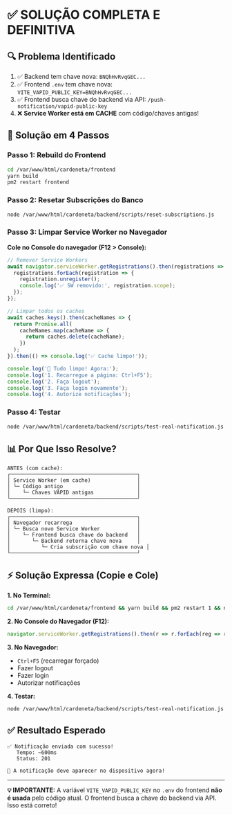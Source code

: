 # ✅ SOLUÇÃO COMPLETA E DEFINITIVA

## 🔍 Problema Identificado

1. ✅ Backend tem chave nova: `BNQhHvRvqGEC...`
2. ✅ Frontend `.env` tem chave nova: `VITE_VAPID_PUBLIC_KEY=BNQhHvRvqGEC...`
3. ✅ Frontend busca chave do backend via API: `/push-notification/vapid-public-key`
4. ❌ **Service Worker está em CACHE** com código/chaves antigas!

## 🚀 Solução em 4 Passos

### Passo 1: Rebuild do Frontend

```bash
cd /var/www/html/cardeneta/frontend
yarn build
pm2 restart frontend
```

### Passo 2: Resetar Subscrições do Banco

```bash
node /var/www/html/cardeneta/backend/scripts/reset-subscriptions.js
```

### Passo 3: Limpar Service Worker no Navegador

**Cole no Console do navegador (F12 > Console):**

```javascript
// Remover Service Workers
await navigator.serviceWorker.getRegistrations().then(registrations => {
  registrations.forEach(registration => {
    registration.unregister();
    console.log('✅ SW removido:', registration.scope);
  });
});

// Limpar todos os caches
await caches.keys().then(cacheNames => {
  return Promise.all(
    cacheNames.map(cacheName => {
      return caches.delete(cacheName);
    })
  );
}).then(() => console.log('✅ Cache limpo!'));

console.log('🎉 Tudo limpo! Agora:');
console.log('1. Recarregue a página: Ctrl+F5');
console.log('2. Faça logout');
console.log('3. Faça login novamente');
console.log('4. Autorize notificações');
```

### Passo 4: Testar

```bash
node /var/www/html/cardeneta/backend/scripts/test-real-notification.js
```

## 📊 Por Que Isso Resolve?

```
ANTES (com cache):
┌─────────────────────────────────────────┐
│ Service Worker (em cache)               │
│ └─ Código antigo                        │
│    └─ Chaves VAPID antigas              │
└─────────────────────────────────────────┘

DEPOIS (limpo):
┌─────────────────────────────────────────┐
│ Navegador recarrega                     │
│ └─ Busca novo Service Worker            │
│    └─ Frontend busca chave do backend   │
│       └─ Backend retorna chave nova     │
│          └─ Cria subscrição com chave nova │
└─────────────────────────────────────────┘
```

## ⚡ Solução Expressa (Copie e Cole)

**1. No Terminal:**
```bash
cd /var/www/html/cardeneta/frontend && yarn build && pm2 restart 1 && node /var/www/html/cardeneta/backend/scripts/reset-subscriptions.js
```

**2. No Console do Navegador (F12):**
```javascript
navigator.serviceWorker.getRegistrations().then(r => r.forEach(reg => reg.unregister())); caches.keys().then(n => n.forEach(name => caches.delete(name))); alert('✅ Limpo! Recarregue (Ctrl+F5) e faça login novamente');
```

**3. No Navegador:**
- `Ctrl+F5` (recarregar forçado)
- Fazer logout
- Fazer login
- Autorizar notificações

**4. Testar:**
```bash
node /var/www/html/cardeneta/backend/scripts/test-real-notification.js
```

## ✅ Resultado Esperado

```
✅ Notificação enviada com sucesso!
   Tempo: ~600ms
   Status: 201

🎉 A notificação deve aparecer no dispositivo agora!
```

---

**💡 IMPORTANTE:** A variável `VITE_VAPID_PUBLIC_KEY` no `.env` do frontend **não é usada** pelo código atual. O frontend busca a chave do backend via API. Isso está correto!
